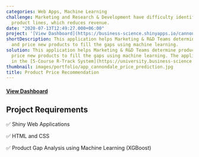 ```yaml
---
categories: Web Apps, Machine Learning
challenge: Marketing and Research & Development have difficulty identifying gaps in
  product lines, which reduces revenue.
date: "2020-07-13T12:49:27.000+06:00"
project: '[View Dashboard](https://business-science.shinyapps.io/cannondale_price_prediction_app/)'
shortDescription: This application helps Marketing & R&D Teams determine product gaps
  and price new products to fill the gaps using machine learning.
solution: This application helps Marketing & R&D Teams determine product gaps and
  price new products to fill the gaps using machine learning. The application is built
  in the [5-Course R-Track System](https://university.business-science.io/p/5-course-bundle-machine-learning-web-apps-time-series).
thumbnail: images/portfolio/app_cannondale_price_prediction.jpg
title: Product Price Recommendation
---
```




#### [View Dashboard](https://business-science.shinyapps.io/cannondale_price_prediction_app/)

## Project Requirements

✅ Shiny Web Applications

✅ HTML and CSS

✅ Product Gap Analysis using Machine Learning (XGBoost)


